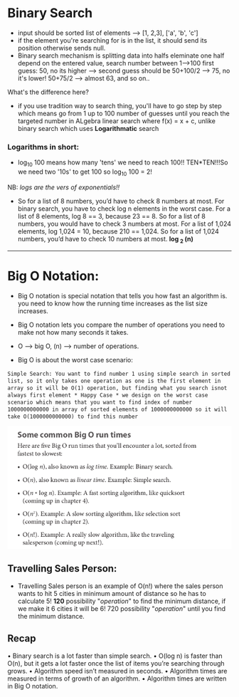 # Binary Search
 - input should be sorted list of elements --> [1, 2,3], ['a', 'b', 'c']
 - if the element you're searching for is in the list, it should send its position otherwise sends null.
 - Binary search mechanism is splitting data into halfs eleminate one half depend on the entered value, search number between 1-->100
 first guess: 50, no its higher --> second guess should be 50+100/2 --> 75, no it's lower! 50+75/2 --> almost 63, and so on..


 What's the difference here? 
 - if you use tradition way to search thing, you'll have to go step by step which means go from 1 up to 100 number of guesses until you reach the targeted number in ALgebra linear search where f(x) = x + c, unlike binary search which uses **Logarithmatic** search

### Logarithms in short:
- log<sub>10</sub> 100 means how many 'tens' we need to reach 100!! TEN*TEN!!!So we need two '10s' to get 100 so log<sub>10</sub> 100 = 2!

NB: *logs are the vers of exponentials!!*

- So for a list of 8 numbers, you’d have to check 8 numbers at most.
For binary search, you have to check log n elements in the worst case. For
a list of 8 elements, log 8 == 3, because 23
 == 8. So for a list of 8 numbers,
you would have to check 3 numbers at most. For a list of 1,024 elements,
log 1,024 = 10, because 210 == 1,024. So for a list of 1,024 numbers, you’d
have to check 10 numbers at most. **log <sub> 2 </sub> (n)**

----------------------------------------------

# Big O Notation:
- Big O notation is special notation that tells you how fast an algorithm is. you need to know how
the running time increases as the list size increases.

- Big O notation lets you compare the number of operations you need to make not how many seconds it takes.

- O --> big O, (n) --> number of operations.
- Big O is about the worst case scenario: 
```
Simple Search: You want to find number 1 using simple search in sorted list, so it only takes one operation as one is the first element in array so it will be O(1) operation, but finding what you search isnot always first element * Happy Case * we design on the worst case scenario which means that you want to find index of number 1000000000000 in array of sorted elements of 1000000000000 so it will take O(1000000000000) to find this number 
```
![alt BigO](./images/bigo.png)

## Travelling Sales Person:
- Travelling Sales person is an example of O(n!) where the sales person wants to hit 5 cities in minimum amount of distance so he has to calculate 5! **120** possibility "*operation*" to find the minimum distance, if we make it 6 cities it will be 6! 720 possibility "*operation*" until you find the minimum distance.


## Recap
• Binary search is a lot faster than simple search.
• O(log n) is faster than O(n), but it gets a lot faster once the list of
items you’re searching through grows.
• Algorithm speed isn’t measured in seconds.
• Algorithm times are measured in terms of growth of an algorithm.
• Algorithm times are written in Big O notation.